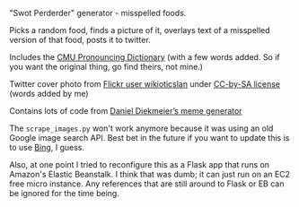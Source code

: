 "Swot Perderder" generator - misspelled foods.

Picks a random food, finds a picture of it, overlays text of a misspelled
version of that food, posts it to twitter.

Includes the [CMU Pronouncing Dictionary](http://www.speech.cs.cmu.edu/cgi-bin/cmudict)
(with a few words added. So if you want the original thing, go find theirs, not
mine.)

Twitter cover photo from [Flickr user wikioticslan](https://flic.kr/p/8MKF4C)
under [CC-by-SA license](https://creativecommons.org/licenses/by-sa/2.0/)
(words added by me)

Contains lots of code from [Daniel Diekmeier’s meme generator](https://github.com/danieldiekmeier/memegenerator)

The `scrape_images.py` won't work anymore because it was using an old Google
image search API. Best bet in the future if you want to update this is to use
[Bing](https://msdn.microsoft.com/en-us/library/dn760791(v=bsynd.50).aspx), I
guess.

Also, at one point I tried to reconfigure this as a Flask app that runs on Amazon's Elastic Beanstalk. I think that was dumb; it can just run on an EC2 free micro instance. Any references that are still around to Flask or EB can be ignored for the time being.

